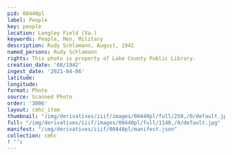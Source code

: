 ```yaml
---
pid: 00440pl
label: People
key: people
location: Langley Field (Va.)
keywords: People, Men, Military
description: Rudy Schlamann, August, 1942
named_persons: Rudy Schlamann
rights: This photo is property of Lake County Public Library.
creation_date: '08/1942'
ingest_date: '2021-04-06'
latitude: 
longitude: 
format: Photo
source: Scanned Photo
order: '3006'
layout: cmhc_item
thumbnail: "/img/derivatives/iiif/images/00440pl/full/250,/0/default.jpg"
full: "/img/derivatives/iiif/images/00440pl/full/1140,/0/default.jpg"
manifest: "/img/derivatives/iiif/00440pl/manifest.json"
collection: cmhc
! '': 
---
```

